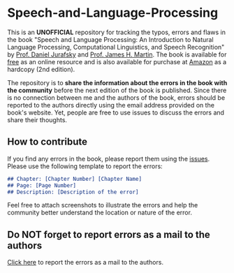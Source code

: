 # Speech-and-Language-Processing
This is an **UNOFFICIAL** repository for tracking the typos, errors and flaws in the book "Speech and Language Processing: An Introduction to Natural Language Processing, Computational Linguistics, and Speech Recognition" by [Prof. Daniel Jurafsky](https://web.stanford.edu/~jurafsky/) and [Prof. James H. Martin](https://home.cs.colorado.edu/~martin/). The book is available for [free](http://web.stanford.edu/~jurafsky/slp3/) as an online resource and is also available for purchase at [Amazon](https://www.amazon.com/Speech-Language-Processing-Introduction-Recognition/dp/0131873210) as a hardcopy (2nd edition).

The repository is to **share the information about the errors in the book with the community** before the next edition of the book is published. Since there is no connection between me and the authors of the book, errors should be reported to the authors directly using the email address provided on the book's website. Yet, people are free to use issues to discuss the errors and share their thoughts.

## How to contribute

If you find any errors in the book, please report them using the [issues](https://github.com/Saydemr/Speech-and-Language-Processing/issues). Please use the following template to report the errors:

```markdown
## Chapter: [Chapter Number] [Chapter Name]
## Page: [Page Number]
## Description: [Description of the error]
```

Feel free to attach screenshots to illustrate the errors and help the community better understand the location or nature of the error.

## Do NOT forget to report errors as a mail to the authors

[Click here](mailto:slp3edbugs@gmail.com) to report the errors as a mail to the authors.
